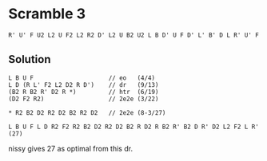 # Scramble 3

`R' U' F U2 L2 U F2 L2 R2 D' L2 U B2 U2 L B D' U F D' L' B' D L R' U' F`

## Solution

```
L B U F                     // eo   (4/4)
L D (R L' F2 L2 D2 R D')    // dr   (9/13)
(B2 R B2 R' D2 R *)         // htr  (6/19)
(D2 F2 R2)                  // 2e2e (3/22)

* R2 B2 D2 R2 D2 B2 R2 D2   // 2e2e (8-3/27)
```

`L B U F L D R2 F2 R2 B2 D2 R2 D2 B2 R D2 R B2 R' B2 D R' D2 L2 F2 L R' (27)`

nissy gives 27 as optimal from this dr.
